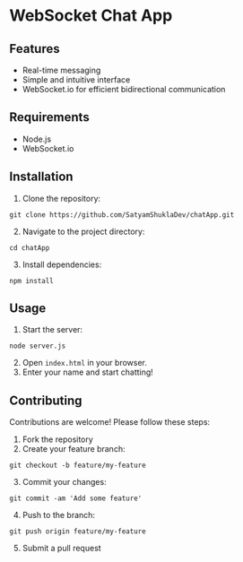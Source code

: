 <h1>WebSocket Chat App</h1>

<h2>Features</h2>
    <ul>
        <li>Real-time messaging</li>
        <li>Simple and intuitive interface</li>
        <li>WebSocket.io for efficient bidirectional communication</li>
    </ul>

<h2>Requirements</h2>
    <ul>
        <li>Node.js</li>
        <li>WebSocket.io</li>
    </ul>

<h2>Installation</h2>
    <ol>
        <li>Clone the repository:</li>
    </ol>
    <pre><code>git clone https://github.com/SatyamShuklaDev/chatApp.git</code></pre>

<ol start="2">
        <li>Navigate to the project directory:</li>
    </ol>
<pre><code>cd chatApp</code></pre>
<ol start="3">
        <li>Install dependencies:</li>
    </ol>
    <pre><code>npm install</code></pre>

<h2>Usage</h2>
    <ol>
        <li>Start the server:</li>
    </ol>
    <pre><code>node server.js</code></pre>

<ol start="2">
        <li>Open <code>index.html</code> in your browser.</li>
        <li>Enter your name and start chatting!</li>
    </ol>

<h2>Contributing</h2>
    <p>Contributions are welcome! Please follow these steps:</p>
    <ol>
        <li>Fork the repository</li>
        <li>Create your feature branch:</li>
    </ol>
    <pre><code>git checkout -b feature/my-feature</code></pre>

<ol start="3">
        <li>Commit your changes:</li>
    </ol>
    <pre><code>git commit -am 'Add some feature'</code></pre>

<ol start="4">
        <li>Push to the branch:</li>
    </ol>
    <pre><code>git push origin feature/my-feature</code></pre>

<ol start="5">
        <li>Submit a pull request</li>
    </ol>

